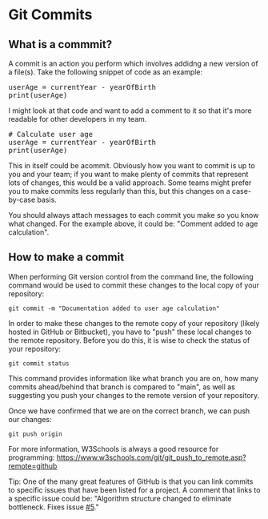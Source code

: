 # Git Commits

## What is a commmit?

A commit is an action you perform which involves addidng a new version of a file(s). Take the following snippet of code as an example:

<pre class="file" data-filename="commits.py" data-target="replace">
userAge = currentYear - yearOfBirth
print(userAge)
</pre>

I might look at that code and want to add a comment to it so that it's more readable for other developers in my team.

<pre class="file" data-filename="commits.py" data-target="replace">
# Calculate user age
userAge = currentYear - yearOfBirth
print(userAge)
</pre>

This in itself could be acommit. Obviously how you want to commit is up to you and your team; if you want to make plenty of commits that represent lots of changes, this would be a valid approach. Some teams might prefer you to make commits less regularly than this, but this changes on a case-by-case basis.

You should always attach messages to each commit you make so you know what changed. For the example above, it could be: "Comment added to age calculation". 

## How to make a commit

When performing Git version control from the command line, the following command would be used to commit these changes to the local copy of your repository:

```
git commit -m "Documentation added to user age calculation"
```

In order to make these changes to the remote copy of your repository (likely hosted in GitHub or Bitbucket), you have to "push" these local changes to the remote repository. Before you do this, it is wise to check the status of your repository:

```
git commit status
```
This command provides information like what branch you are on, how many commits ahead/behind that branch is compared to "main", as well as suggesting you push your changes to the remote version of your repository.

Once we have confirmed that we are on the correct branch, we can push our changes:

```
git push origin
```

For more information, W3Schools is always a good resource for programming: https://www.w3schools.com/git/git_push_to_remote.asp?remote=github

Tip: One of the many great features of GitHub is that you can link commits to specific issues that have been listed for a project. A comment that links to a specific issue could be: "Algorithm structure changed to eliminate bottleneck. Fixes issue <ins>#5</ins>."

